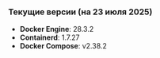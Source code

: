 ### Текущие версии (на 23 июля 2025)

- **Docker Engine**: 28.3.2
- **Containerd**: 1.7.27
- **Docker Compose**: v2.38.2
